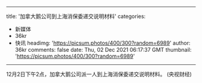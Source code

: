 
---
title: '加拿大鹅公司到上海消保委递交说明材料'
categories: 
 - 新媒体
 - 36kr
 - 快讯
headimg: 'https://picsum.photos/400/300?random=6989'
author: 36kr
comments: false
date: Thu, 02 Dec 2021 06:17:37 GMT
thumbnail: 'https://picsum.photos/400/300?random=6989'
---

<div>   
12月2日下午2点，加拿大鹅公司派一人到上海消保委递交说明材料。 (央视财经)  
</div>
            